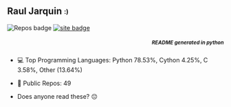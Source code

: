 ## Raul Jarquin <sub><sup>:)</sup></sub>

<p class="center">
    <img alt="Repos badge" src="https://img.shields.io/badge/Public%20Repos-49-pink">
    <a href="https://rjvhome.vercel.app/">
    <img alt="site badge" src="https://img.shields.io/badge/Site%20-rjvhome-pink">
    </a>
    


</p>

<h5 align="right">
<sub>README generated in python</sub>
</h5>

- 💻 Top Programming Languages:  Python 78.53%, Cython 4.25%, C 3.58%, Other (13.64%)

- 📝 Public Repos: 49
- Does anyone read these? 😔